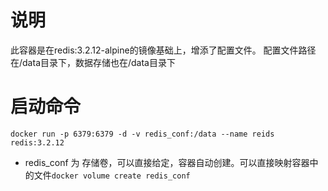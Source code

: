 

# 说明
此容器是在redis:3.2.12-alpine的镜像基础上，增添了配置文件。
配置文件路径在/data目录下，数据存储也在/data目录下
#  启动命令
`docker run -p 6379:6379 -d -v redis_conf:/data --name reids redis:3.2.12
`

 + redis_conf 为 存储卷，可以直接给定，容器自动创建。可以直接映射容器中的文件`docker volume create redis_conf`